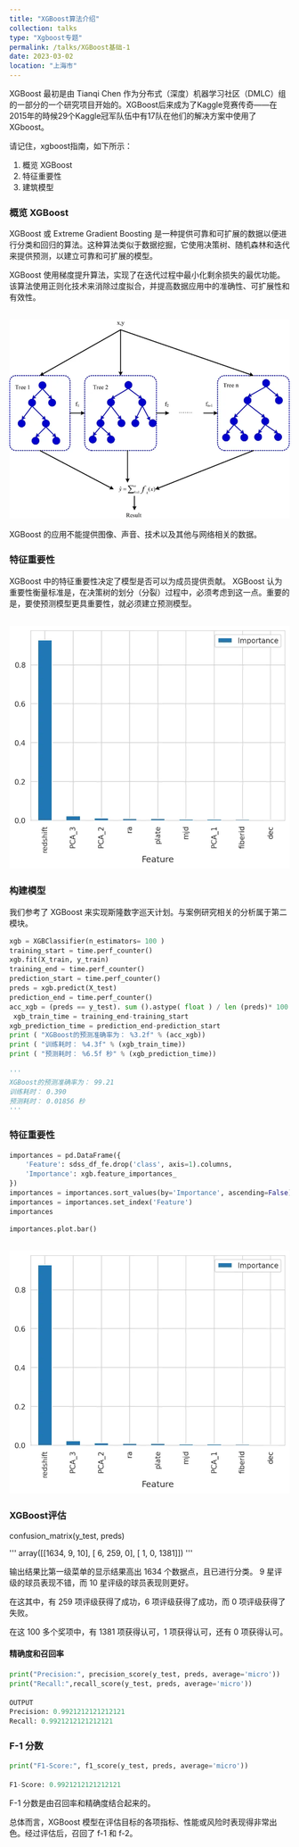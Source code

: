 ```yaml
---
title: "XGBoost算法介绍"
collection: talks
type: "Xgboost专题"
permalink: /talks/XGBoost基础-1
date: 2023-03-02
location: "上海市"
---
```


XGBoost 最初是由 Tianqi Chen 作为分布式（深度）机器学习社区（DMLC）组的一部分的一个研究项目开始的。XGBoost后来成为了Kaggle竞赛传奇——在2015年的時候29个Kaggle冠军队伍中有17队在他们的解决方案中使用了XGboost。

请记住，xgboost指南，如下所示：

1. 概览 XGBoost
2. 特征重要性
3. 建筑模型

### 概览 XGBoost

XGBoost 或 Extreme Gradient Boosting 是一种提供可靠和可扩展的数据以便进行分类和回归的算法。这种算法类似于数据挖掘，它使用决策树、随机森林和迭代来提供预测，以建立可靠和可扩展的模型。

XGBoost 使用梯度提升算法，实现了在迭代过程中最小化剩余损失的最优功能。该算法使用正则化技术来消除过度拟合，并提高数据应用中的准确性、可扩展性和有效性。

<br/><img src='/images/xgb_21.png'>

XGBoost 的应用不能提供图像、声音、技术以及其他与网络相关的数据。

### 特征重要性

XGBoost 中的特征重要性决定了模型是否可以为成员提供贡献。 XGBoost 认为重要性衡量标准是，在决策树的划分（分裂）过程中，必须考虑到这一点。重要的是，要使预测模型更具重要性，就必须建立预测模型。

<br/><img src='/images/xgb_22.png'>

### 构建模型

我们参考了 XGBoost 来实现斯隆数字巡天计划。与案例研究相关的分析属于第二模块。

```python
xgb = XGBClassifier(n_estimators= 100 ) 
training_start = time.perf_counter() 
xgb.fit(X_train, y_train) 
training_end = time.perf_counter() 
prediction_start = time.perf_counter() 
preds = xgb.predict(X_test) 
prediction_end = time.perf_counter() 
acc_xgb = (preds == y_test). sum ().astype( float ) / len (preds)* 100
 xgb_train_time = training_end-training_start 
xgb_prediction_time = prediction_end-prediction_start 
print ( "XGBoost的预测准确率为： %3.2f" % (acc_xgb)) 
print ( "训练耗时： %4.3f" % (xgb_train_time)) 
print ( "预测耗时： %6.5f 秒" % (xgb_prediction_time)) 

'''
XGBoost的预测准确率为： 99.21
训练耗时： 0.390
预测耗时： 0.01856 秒
'''
```

### 特征重要性


```python
importances = pd.DataFrame({
    'Feature': sdss_df_fe.drop('class', axis=1).columns,
    'Importance': xgb.feature_importances_
})
importances = importances.sort_values(by='Importance', ascending=False)
importances = importances.set_index('Feature')
importances
```

```python
importances.plot.bar()
```
<br/><img src='/images/xgb_23.png'>  <br/>

### XGBoost评估

confusion_matrix(y_test, preds)

'''
array([[1634,    9,   10],
       [   6,  259,    0],
       [   1,    0, 1381]])
'''

输出结果比第一级菜单的显示结果高出 1634 个数据点，且已进行分类。 9 星评级的球员表现不错，而 10 星评级的球员表现则更好。

在这其中，有 259 项评级获得了成功，6 项评级获得了成功，而 0 项评级获得了失败。

在这 100 多个奖项中，有 1381 项获得认可，1 项获得认可，还有 0 项获得认可。

#### 精确度和召回率

```python
print("Precision:", precision_score(y_test, preds, average='micro'))
print("Recall:",recall_score(y_test, preds, average='micro'))

OUTPUT
Precision: 0.9921212121212121
Recall: 0.9921212121212121

```

### F-1 分数

```python
print("F1-Score:", f1_score(y_test, preds, average='micro'))

F1-Score: 0.9921212121212121
```

F-1 分数是由召回率和精确度结合起来的。<br/>

总体而言，XGBoost 模型在评估目标的各项指标、性能或风险时表现得非常出色。经过评估后，召回了 f-1 和 f-2。
